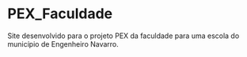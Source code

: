 # PEX_Faculdade
Site desenvolvido para o projeto PEX da faculdade para uma escola do município de Engenheiro Navarro. 
